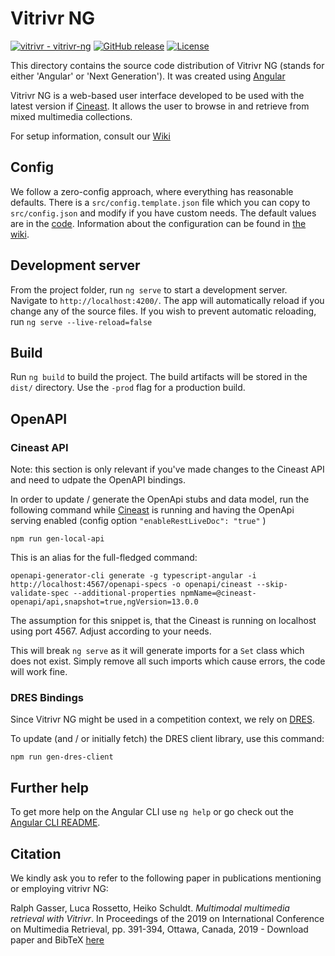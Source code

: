 # Vitrivr NG
[![vitrivr - vitrivr-ng](https://img.shields.io/static/v1?label=vitrivr&message=vitrivr-ng&color=blue&logo=github)](https://github.com/vitrivr/vitrivr-ng)
[![GitHub release](https://img.shields.io/github/release/vitrivr/vitrivr-ng?include_prereleases=&sort=semver&color=2ea44f)](https://github.com/vitrivr/vitrivr-ng/releases/)
[![License](https://img.shields.io/badge/License-MIT-blueviolet)](#license)

This directory contains the source code distribution of Vitrivr NG (stands for either 'Angular' or 'Next Generation'). It was created using [Angular](https://angular.io/)

Vitrivr NG is a web-based user interface developed to be used with the latest version if [Cineast](https://github.com/vitrivr/cineast). It allows the user to browse in and retrieve from mixed multimedia collections.

For setup information, consult our [Wiki](https://github.com/vitrivr/vitrivr-ng/wiki)

## Config

We follow a zero-config approach, where everything has reasonable defaults.
There is a `src/config.template.json` file which you can copy to `src/config.json` and modify if you have custom needs.
The default values are in the [code](src/app/shared/model/config/config.model.ts).
Information about the configuration can be found in [the wiki](https://github.com/vitrivr/vitrivr-ng/wiki/Configuration).

## Development server

From the project folder, run `ng serve` to start a development server. Navigate to `http://localhost:4200/`. The app will automatically reload if you change any of the source files.
If you wish to prevent automatic reloading, run `ng serve --live-reload=false`

## Build

Run `ng build` to build the project. The build artifacts will be stored in the `dist/` directory. Use the `-prod` flag for a production build.

## OpenAPI

### Cineast API

Note: this section is only relevant if you've made changes to the Cineast API and need to udpate the OpenAPI bindings. 

In order to update / generate the OpenApi stubs and data model, run the following command while [Cineast](https://github.com/vitrivr/cineast) is running and
having the OpenApi serving enabled (config option `"enableRestLiveDoc": "true"` )

`npm run gen-local-api`

This is an alias for the full-fledged command:

`openapi-generator-cli generate -g typescript-angular -i http://localhost:4567/openapi-specs -o openapi/cineast --skip-validate-spec --additional-properties npmName=@cineast-openapi/api,snapshot=true,ngVersion=13.0.0`

The assumption for this snippet is, that the Cineast is running on localhost using port 4567. Adjust according to your needs.

This will break `ng serve` as it will generate imports for a `Set` class which does not exist. Simply remove all such imports which cause errors, the code will work fine.

### DRES Bindings

Since Vitrivr NG might be used in a competition context, we rely on
[DRES](https://github.com/dres-dev/DRES).

To update (and / or initially fetch) the DRES client library,
use this command:

`npm run gen-dres-client`

## Further help

To get more help on the Angular CLI use `ng help` or go check out the [Angular CLI README](https://github.com/angular/angular-cli/blob/master/README.md).

## Citation

We kindly ask you to refer to the following paper in publications mentioning or employing vitrivr NG:

Ralph Gasser, Luca Rossetto, Heiko Schuldt. _Multimodal multimedia retrieval with Vitrivr_. In Proceedings of the 2019 on International Conference on Multimedia Retrieval, pp. 391-394, Ottawa, Canada, 2019 - Download paper and BibTeX [here](https://dl.acm.org/doi/abs/10.1145/3323873.3326921)
